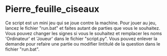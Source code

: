 # Pierre_feuille_ciseaux
Ce script est un mini jeu qui se joue contre la machine.
Pour jouer au jeu, lancez le fichier "run.bat" et faites autant de parties que vous le souhaitez.
Vous pouvez changer les signes si vous le souhaitez et remplacer les noms 'Ordinateur' et 'Joueur' dans le fichier "script.py".
Vous pouvez enlever la demande pour refaire une partie ou modifier lintitulé de la question dans le fichier "run.bat".
